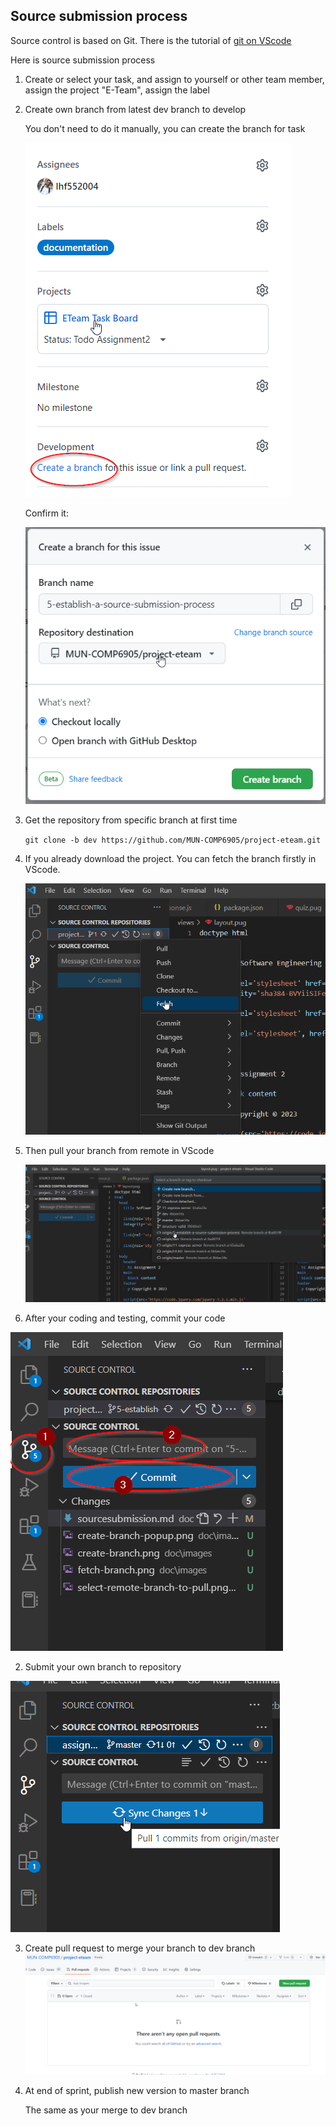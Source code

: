 ## Source submission process
Source control is based on Git. There is the tutorial of [git on VScode](https://code.visualstudio.com/docs/sourcecontrol/overview) 

Here is source submission process 

1. Create or select your task, and assign to yourself or other team member, assign the project "E-Team", assign the label

2. Create own branch from latest dev branch to develop
   
   You don't need to do it manually, you can create the branch for task
   
   !["create branch"](./images/create-branch.png)
   
   Confirm it:

   !["confirm create branch"](./images/create-branch-popup.png)

3. Get the repository from specific branch at first time

   `git clone -b dev https://github.com/MUN-COMP6905/project-eteam.git`

4. If you already download the project. You can fetch the branch firstly in VScode.

   !["fetch branch"](./images/fetch-branch.png)

5. Then pull your branch from remote in VScode

   !["pull branch"](./images/select-remote-branch-to-pull.png)

6. After your coding and testing, commit your code 

  !["commit changes"](./images/commit-changes.png)

2. Submit your own branch to repository

  !["push to server"](./images/push-to-server.png)

3. Create pull request to merge your branch to dev branch
  !["create pull request"](./images/create%20pull%20request.png)

4. At end of sprint, publish new version to master branch
   
   The same as your merge to dev branch